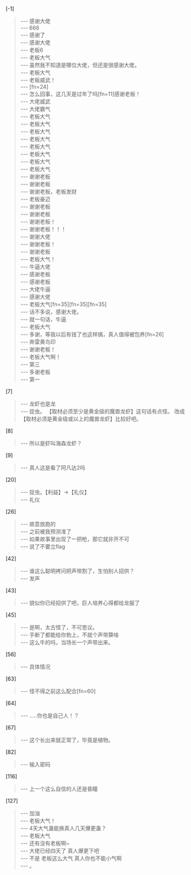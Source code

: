 
[-1] 
>--- 感谢大佬<br>
>--- 666<br>
>--- 感谢了<br>
>--- 感谢大佬<br>
>--- 老板6<br>
>--- 老板大气<br>
>--- 虽然我不知道是哪位大佬，但还是很感谢大佬。<br>
>--- 老板大气<br>
>--- 老板威武！<br>
>--- [fn=24]<br>
>--- 怎么回事，这几天是过年了吗[fn=11]感谢老板！<br>
>--- 大佬威武<br>
>--- 大佬霸气<br>
>--- 老板大气<br>
>--- 老板大气<br>
>--- 老板大气<br>
>--- 老板大气<br>
>--- 老板大气<br>
>--- 老板大气<br>
>--- 老板大气<br>
>--- 老板大气<br>
>--- 谢谢老板<br>
>--- 谢谢老板<br>
>--- 谢谢老板，老板发财<br>
>--- 老板豪迈<br>
>--- 谢谢老板<br>
>--- 谢谢老板<br>
>--- 谢谢老板！<br>
>--- 谢谢老板！！！<br>
>--- 谢谢大佬<br>
>--- 谢谢老板！<br>
>--- 谢谢老板<br>
>--- 老板大气！<br>
>--- 牛逼大佬<br>
>--- 感谢老板<br>
>--- 感谢老板<br>
>--- 大佬牛逼<br>
>--- 感谢大佬<br>
>--- 老板大气[fn=35][fn=35][fn=35]<br>
>--- 话不多说，感谢大佬。<br>
>--- 就一句话，牛逼<br>
>--- 老板大气<br>
>--- 多谢，等我以后有钱了也这样搞，真人值得被包养[fn=26]<br>
>--- 奔雷黄鸟印<br>
>--- 谢谢老板！<br>
>--- 老板大气啊！<br>
>--- 第三<br>
>--- 多谢老板<br>
>--- 第一<br>

[7] 
>--- 龙虾也是龙<br>
>--- 捉虫。
【取材必须至少是黄金级的魔兽龙虾】这句话有点怪。
改成【取材必须是黄金级或以上的魔兽龙虾】比较好吧。<br>

[8] 
>--- 所以是虾叫海森龙虾？<br>

[9] 
>--- 真人这是看了阿凡达2吗<br>

[20] 
>--- 捉虫。【利益】→【礼仪】<br>
>--- 礼仪<br>

[26] 
>--- 故意放跑的<br>
>--- 之前被我预测准了<br>
>--- 如果故事里出现了一把枪，那它就非开不可<br>
>--- 说了不要立flag<br>

[42] 
>--- 谁这么聪明拷问把声带割了，生怕别人招供？<br>
>--- 发声<br>

[43] 
>--- 貌似你已经招供了吧，巨人培养心得都给龙服了<br>

[45] 
>--- 是啊，太古怪了，不可思议。<br>
>--- 手断了都能给你勃上，不就个声带算啥<br>
>--- 这么牛的吗，当场长一个声带出来。<br>

[56] 
>--- 具体情况<br>

[63] 
>--- 怪不得之前这么配合[fn=60]<br>

[64] 
>--- .....你也是自己人！？<br>

[67] 
>--- 这个长出来就正常了，毕竟是植物。<br>

[82] 
>--- 输入密码<br>

[116] 
>--- 上一个这么自信的人还是昏瞳<br>

[127] 
>--- 加油<br>
>--- 老板大气！<br>
>--- 4天大气蛊能换真人几天爆更蛊？<br>
>--- 老板大气<br>
>--- 还有没有老板啊~<br>
>--- 大佬已经四天了
真人爆更下吧<br>
>--- 不是 老板这么大气 真人你也不能小气啊<br>
>--- 。<br>
